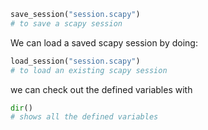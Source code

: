 
```python
save_session("session.scapy")
# to save a scapy session
```

We can load a saved scapy session by doing:
```python
load_session("session.scapy")
# to load an existing scapy session
```

we can check out the defined variables with
```python
dir()
# shows all the defined variables
```


